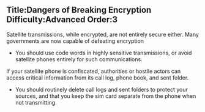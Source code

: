 Title:Dangers of Breaking Encryption
Difficulty:Advanced
Order:3
---
<p>Satellite transmissions, while encrypted, are not entirely secure either. Many governments are now capable of defeating encryption<ul><li>You should use code words in highly sensitive transmissions, or avoid satellite phones entirely for such communications.</li></ul></p><p>If your satellite phone is confiscated, authorities or hostile actors can access critical information from its call log, phone book, and sent folder.<ul><li>You should routinely delete call logs and sent folders to protect your sources, and that you keep the sim card separate from the phone when not transmitting.</li></ul></p>